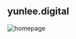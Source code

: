 ## yunlee.digital

![homepage](https://raw.githubusercontent.com/StefKors/yunlee.digital/master/README/homepage2.png)
